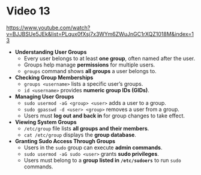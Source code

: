 # Video 13
https://www.youtube.com/watch?v=BJJBSUe5JEk&list=PLqux0fXsj7x3WYm6ZWuJnGC1rXQZ1018M&index=13

- **Understanding User Groups**  
	- Every user belongs to at least **one group**, often named after the user.  
	- Groups help manage **permissions** for multiple users.  
	- `groups` command shows **all groups** a user belongs to.  
- **Checking Group Memberships**  
	- `groups <username>` lists a specific user’s groups.  
	- `id <username>` provides **numeric group IDs (GIDs)**.  
- **Managing User Groups**  
	- `sudo usermod -aG <group> <user>` adds a user to a group.  
	- `sudo gpasswd -d <user> <group>` removes a user from a group.  
	- Users must **log out and back in** for group changes to take effect.  
- **Viewing System Groups**  
	- `/etc/group` file lists **all groups and their members**.  
	- `cat /etc/group` displays the **group database**.  
- **Granting Sudo Access Through Groups**  
	- Users in the `sudo` group can execute **admin commands**.  
	- `sudo usermod -aG sudo <user>` grants **sudo privileges**.
	- Users must belong to a **group listed in `/etc/sudoers`** to run `sudo` commands.  